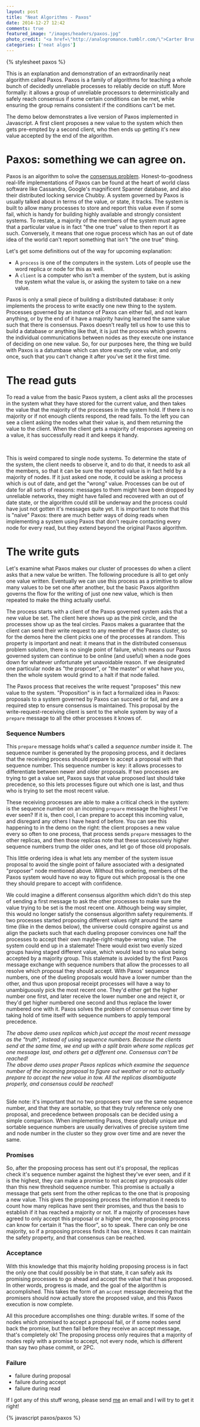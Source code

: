 ```yaml
---
layout: post
title: "Neat Algorithms - Paxos"
date: 2014-12-27 12:42
comments: true
featured_image: "/images/headers/paxos.jpg"
photo_credit: "<a href=\"http://analogromance.tumblr.com/\">Carter Brundage</a>"
categories: ['neat algos']
---
```


{% stylesheet paxos %}

This is an explanation and demonstration of an extraordinarily neat algorithm called Paxos. Paxos is a family of algorithms for teaching a whole bunch of decidedly unreliable processes to reliably decide on stuff. More formally: it allows a group of unreliable processors to deterministically and safely reach consensus if some certain conditions can be met, while ensuring the group remains consistent if the conditions can't be met.

The demo below demonstrates a live version of Paxos implemented in Javascript. A first client proposes a new value to the system which then gets pre-empted by a second client, who then ends up getting it's new value accepted by the end of the algorithm.

<div id="main_demo"></div>

# Paxos: something we can agree on.

Paxos is an algorithm to solve the [consensus problem](http://harry.me/blog/2013/07/07/id-like-to-have-an-argument-a-primer-on-consensus/). Honest-to-goodness real-life implementations of Paxos can be found at the heart of world class software like Cassandra, Google's magnificent Spanner database, and also their distributed locking service Chubby. A system governed by Paxos is usually talked about in terms of the value, or state, it tracks. The system is built to allow many processes to store and report this value even if some fail, which is handy for building highly available and strongly consistent systems. To restate, a majority of the members of the system must agree that a particular value is in fact "the one true" value to then report it as such. Conversely, it means that one rogue process which has an out of date idea of the world can't report something that isn't "the one true" thing.

Let's get some definitions out of the way for upcoming explanation:

 - A `process` is one of the computers in the system. Lots of people use the word replica or node for this as well.
 - A `client` is a computer who isn't a member of the system, but is asking the system what the value is, or asking the system to take on a new value.

Paxos is only a small piece of building a distributed database: it only implements the process to write exactly one new thing to the system. Processes governed by an instance of Paxos can either fail, and not learn anything, or by the end of it have a majority having learned the same value such that there is consensus. Paxos doesn't really tell us how to use this to build a database or anything like that, it is just the process which governs the individual communications between nodes as they execute one instance of deciding on one new value. So, for our purposes here, the thing we build with Paxos is a datumbase which can store exactly one value, and only once, such that you can't change it after you've set it the first time.

# The read guts

<div id="read_demo"></div>

To read a value from the basic Paxos system, a client asks all the processes in the system what they have stored for the current value, and then takes the value that the majority of the processes in the system hold. If there is no majority or if not enough clients respond, the read fails. To the left you can see a client asking the nodes what their value is, and them returning the value to the client. When the client gets a majority of responses agreeing on a value, it has successfully read it and keeps it handy.

<br class="break" />

This is weird compared to single node systems. To determine the state of the system, the client needs to observe it, and to do that, it needs to ask all the members, so that it can be sure the reported value is in fact held by a majority of nodes. If it just asked one node, it could be asking a process which is out of date, and get the "wrong" value. Processes can be out of date for all sorts of reasons: messages to them might have been dropped by unreliable networks, they might have failed and recovered with an out of date state, or the algorithm could still be underway and the process could have just not gotten it's messages quite yet. It is important to note that this is "naïve" Paxos: there are much better ways of doing reads when implementing a system using Paxos that don't require contacting every node for every read, but they extend beyond the original Paxos algorithm.

# The write guts

Let's examine what Paxos makes our cluster of processes do when a client asks that a new value be written. The following procedure is all to get only one value written. Eventually we can use this process as a primitive to allow many values to be set one after another, but the basic Paxos algorithm governs the flow for the writing of just one new value, which is then repeated to make the thing actually useful.

<div id="client_demo"></div>

The process starts with a client of the Paxos governed system asks that a new value be set. The client here shows up as the pink circle, and the processes show up as the teal circles. Paxos makes a guarantee that the client can send their write request to any member of the Paxos cluster, so for the demos here the client picks one of the processes at random. This property is important and neat: it means that in the distributed consensus problem solution, there is no single point of failure, which means our Paxos governed system can continue to be online (and useful) when a node goes down for whatever unfortunate yet unavoidable reason. If we designated one particular node as "the proposer", or "the master" or what have you, then the whole system would grind to a halt if that node failed.

The Paxos process that receives the write request "proposes" this new value to the system. "Proposition" is in fact a formalized idea in Paxos: proposals to a system governed by Paxos can succeed or fail, and are a required step to ensure consensus is maintained. This proposal by the write-request-receiving client is sent to the whole system by way of a `prepare` message to all the other processes it knows of.

### Sequence Numbers

This `prepare` message holds what's called a _sequence number_ inside it. The sequence number is generated by the proposing process, and it declares that the receiving process should prepare to accept a proposal with that sequence number. This sequence number is key: it allows processes to differentiate between newer and older proposals. If two processes are trying to get a value set, Paxos says that value proposed last should take precedence, so this lets processes figure out which one is last, and thus who is trying to set the most recent value.

<div id="prepare_demo"></div>

These receiving processes are able to make a critical check in the system: is the sequence number on an incoming `prepare` message the highest I've ever seen? If it is, then cool, I can prepare to accept this incoming value, and disregard any others I have heard of before. You can see this happening to in the demo on the right: the client proposes a new value every so often to one process, that process sends `prepare` messages to the other replicas, and then those replicas note that these successively higher sequence numbers trump the older ones, and let go of those old proposals.

This little ordering idea is what lets any member of the system issue proposal to avoid the single point of failure associated with a designated "proposer" node mentioned above. Without this ordering, members of the Paxos system would have no way to figure out which proposal is the one they should prepare to accept with confidence.

We could imagine a different consensus algorithm which didn't do this step of sending a first message to ask the other processes to make sure the value trying to be set is the most recent one. Although being way simpler, this would no longer satisfy the consensus algorithm safety requirements. If two processes started proposing different values right around the same time (like in the demos below), the universe could conspire against us and align the packets such that each dueling proposer convinces one half the processes to accept their own maybe-right-maybe-wrong value. The system could end up in a stalemate! There would exist two evenly sized groups having staged different value, which would lead to no value being accepted by a majority group. This stalemate is avoided by the first Paxos message exchange with sequence numbers that allow the processes to all resolve which proposal they should accept. With Paxos' sequence numbers, one of the dueling proposals would have a lower number than the other, and thus upon proposal receipt processes will have a way to unambiguously pick the most recent one. They'd either get the higher number one first, and later receive the lower number one and reject it, or they'd get higher numbered one second and thus replace the lower numbered one with it. Paxos solves the problem of consensus over time by taking hold of time itself with sequence numbers to apply temporal precedence.

<div id="prepare_wrong_demo">
  <div class="viz"></div>
  <i>The above demo uses replicas which just accept the most recent message as the "truth", instead of using sequence numbers. Because the clients send at the same time, we end up with a split brain where some replicas get one message last, and others get a different one. Consensus can't be reached!</i>
</div>

<div id="prepare_right_demo">
  <div class="viz"></div>
  <i>The above demo uses proper Paxos replicas which examine the sequence number of the incoming proposal to figure out weather or not to actually prepare to accept the new value in tow. All the replicas disambiguate properly, and consensus could be reached!</i>
</div>

<br class="break" />

Side note: it's important that no two proposers ever use the same sequence number, and that they are sortable, so that they truly reference only one proposal, and precedence between proposals can be decided using a simple comparison. When implementing Paxos, these globally unique and sortable sequence numbers are usually derivatives of precise system time and node number in the cluster so they grow over time and are never the same.

### Promises

<div id="promise_demo"></div>

So, after the proposing process has sent out it's proposal, the replicas check it's sequence number against the highest they've ever seen, and if it is the highest, they can make a promise to not accept any proposals older than this new threshold sequence number. This promise is actually a message that gets sent from the other replicas to the one that is proposing a new value. This gives the proposing process the information it needs to count how many replicas have sent their promises, and thus the basis to establish if it has reached a majority or not. If a majority of processes have agreed to only accept this proposal or a higher one, the proposing process can know for certain it "has the floor", so to speak. There can only be one majority, so if a proposing process finds it has one, it knows it can maintain the safety property, and that consensus can be reached.

### Acceptance

<div id="accept_demo"></div>

With this knowledge that this majority holding proposing process is in fact the only one that could possibly be in that state, it can safely ask its promising processes to go ahead and accept the value that it has proposed. In other words, progress is made, and the goal of the algorithm is accomplished. This takes the form of an `accept` message decreeing that the promisers should now actually store the proposed value, and this Paxos execution is now complete.

All this procedure accomplishes one thing: durable writes. If some of the nodes which promised to accept a proposal fail, or if some nodes send back the promise, but then fail before they receive an accept message, that's completely ok! The proposing process only requires that a majority of nodes reply with a promise to accept, not every node, which is different than say two phase commit, or 2PC.

### Failure

 - failure during proposal
 - failure during accept
 - failure during read

If I got any of this stuff wrong, please send [me](mailto:harry@harry.me) an email and I will try to get it right!

{% javascript paxos/paxos %}
